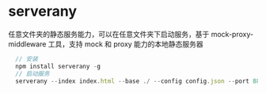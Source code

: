 # serverany

任意文件夹的静态服务能力，可以在任意文件夹下启动服务，基于 mock-proxy-middleware 工具，支持 mock 和 proxy 能力的本地静态服务器

```javascript
  // 安装
  npm install serverany -g
  // 启动服务
  serverany --index index.html --base ./ --config config.json --port 8800
```

